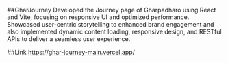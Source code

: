 ##GharJourney
Developed the Journey page of Gharpadharo using React and Vite, focusing on responsive UI and optimized performance. Showcased user-centric storytelling to enhanced brand engagement and also implemented dynamic content loading, responsive design, and RESTful APIs to deliver a seamless user experience.

##Link
https://ghar-journey-main.vercel.app/
